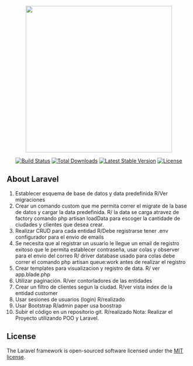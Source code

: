 <p align="center"><a href="https://laravel.com" target="_blank"><img src="https://raw.githubusercontent.com/laravel/art/master/logo-lockup/5%20SVG/2%20CMYK/1%20Full%20Color/laravel-logolockup-cmyk-red.svg" width="400"></a></p>

<p align="center">
<a href="https://travis-ci.org/laravel/framework"><img src="https://travis-ci.org/laravel/framework.svg" alt="Build Status"></a>
<a href="https://packagist.org/packages/laravel/framework"><img src="https://poser.pugx.org/laravel/framework/d/total.svg" alt="Total Downloads"></a>
<a href="https://packagist.org/packages/laravel/framework"><img src="https://poser.pugx.org/laravel/framework/v/stable.svg" alt="Latest Stable Version"></a>
<a href="https://packagist.org/packages/laravel/framework"><img src="https://poser.pugx.org/laravel/framework/license.svg" alt="License"></a>
</p>

## About Laravel
1. Establecer esquema de base de datos y data predefinida R/Ver migraciones 
2. Crear un comando custom que me permita correr el migrate de la base de datos y cargar la
data predefinida. R/ la data se carga atravez de factory comando php artisan loadData para escoger la cantidade de ciudades y clientes que desea crear.
3. Realizar CRUD para cada entidad R/Debe registrarse tener .env configurador para  el envio de emails
4. Se necesita que al registrar un usuario le llegue un email de registro exitoso que le permita establecer
contraseña, usar colas y observer para el envio del correo R/ driver database usado para colas debe correr el comando php artisan queue:work antes de realizar el registro
5. Crear templates para visualizacion y registro de data. R/ ver app.blade.php
6. Utilizar paginación. R/ver contorladores de las entidades
7. Crear un filtro de clientes segun la ciudad. R/ver vista index de la entidad customer
8. Usar sesiones de usuarios (login) R/realizado
9. Usar Bootstrap R/admin paper usa boostrap
10. Subir el código en un repositorio git. R/realizado
Nota: Realizar el Proyecto utilizando POO y Laravel.
## License

The Laravel framework is open-sourced software licensed under the [MIT license](https://opensource.org/licenses/MIT).
